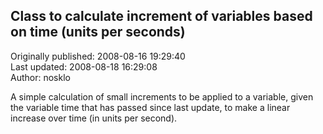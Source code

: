 ## Class to calculate increment of variables based on time (units per seconds)  
Originally published: 2008-08-16 19:29:40  
Last updated: 2008-08-18 16:29:08  
Author: nosklo   
  
A simple calculation of small increments to be applied to a variable, given the variable time that has passed since last update, to make a linear increase over time (in units per second).